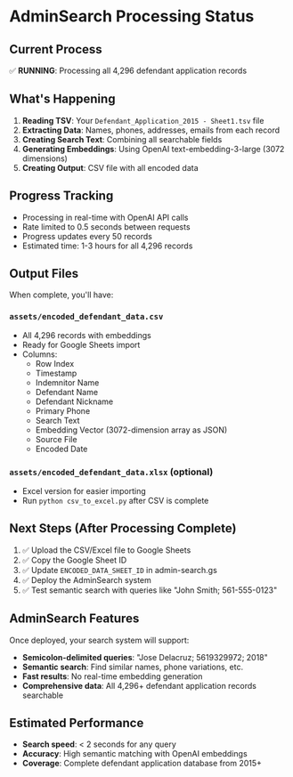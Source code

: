 # AdminSearch Processing Status

## Current Process
✅ **RUNNING**: Processing all 4,296 defendant application records

## What's Happening
1. **Reading TSV**: Your `Defendant_Application_2015 - Sheet1.tsv` file
2. **Extracting Data**: Names, phones, addresses, emails from each record
3. **Creating Search Text**: Combining all searchable fields
4. **Generating Embeddings**: Using OpenAI text-embedding-3-large (3072 dimensions)
5. **Creating Output**: CSV file with all encoded data

## Progress Tracking
- Processing in real-time with OpenAI API calls
- Rate limited to 0.5 seconds between requests
- Progress updates every 50 records
- Estimated time: 1-3 hours for all 4,296 records

## Output Files
When complete, you'll have:

### `assets/encoded_defendant_data.csv`
- All 4,296 records with embeddings
- Ready for Google Sheets import
- Columns:
  - Row Index
  - Timestamp
  - Indemnitor Name
  - Defendant Name  
  - Defendant Nickname
  - Primary Phone
  - Search Text
  - Embedding Vector (3072-dimension array as JSON)
  - Source File
  - Encoded Date

### `assets/encoded_defendant_data.xlsx` (optional)
- Excel version for easier importing
- Run `python csv_to_excel.py` after CSV is complete

## Next Steps (After Processing Complete)
1. ✅ Upload the CSV/Excel file to Google Sheets
2. ✅ Copy the Google Sheet ID
3. ✅ Update `ENCODED_DATA_SHEET_ID` in admin-search.gs
4. ✅ Deploy the AdminSearch system
5. ✅ Test semantic search with queries like "John Smith; 561-555-0123"

## AdminSearch Features
Once deployed, your search system will support:
- **Semicolon-delimited queries**: "Jose Delacruz; 5619329972; 2018"
- **Semantic search**: Find similar names, phone variations, etc.
- **Fast results**: No real-time embedding generation
- **Comprehensive data**: All 4,296+ defendant application records searchable

## Estimated Performance
- **Search speed**: < 2 seconds for any query
- **Accuracy**: High semantic matching with OpenAI embeddings
- **Coverage**: Complete defendant application database from 2015+